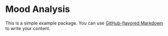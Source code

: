 # Mood Analysis

This is a simple example package. You can use
[GitHub-flavored Markdown](https://guides.github.com/features/mastering-markdown/)
to write your content.